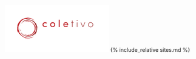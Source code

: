 <link rel="stylesheet" href="https://cdnjs.cloudflare.com/ajax/libs/font-awesome/5.15.3/css/fontawesome.min.css">
<style>
.fa {
border:0;
font-size:30px!important;
margin:10px 5px;
padding:10px;
width:50px;
}

.footer {
background-color:#1a1a1a;
border-top:1px dotted #333;
bottom:0;
left:0;
position:absolute;
right:0;
}

.logo {
margin:-10px;
background-color:transparent !important;
}

.mainDiv {
background:#1a1a1a;
color:#666;
font-family:Helvetica, sans-serif;
font-size:14px;
height:100%;
left:0;
margin:0;
overflow:hidden;
position:absolute;
text-align:center;
top:0;
width:100%;
}

a::before {
font-family: "Font Awesome 5 Pro";
content: "\f0c1 ";
}

a {
border-top:1px dotted #333;
color:#fff;
display:block;
font-size:90%!important;
height:100%;
min-height:35px;
padding:20px 2px;
position:relative;
text-align:center;
text-decoration:none!important;
width:100%;
}

body {
background:#1a1a1a;
}

del {
color:#ffffff55;
}
</style>

<div class="mainDiv" markdown="1">
<img class="logo" src="./logo.svg" height="125">
{% include_relative sites.md %}
<div class="footer">
<a href="https://www.instagram.com/coletivo_amigdalas/" class="fa fa-instagram"></a>
<a href="https://www.facebook.com/Coletivo-Am%C3%ADgdalas-104712007882184/" class="fa fa-facebook"></a>
<a href="https://www.youtube.com/channel/UCig7BqOgl6cLp-fJi2fRQFw" class="fa fa-youtube"></a>
</div>
</div>
